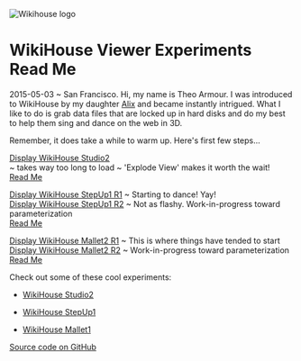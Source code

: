 ![Wikihouse logo]( http://avatars3.githubusercontent.com/u/4091108?v=3&s=300 )

WikiHouse Viewer Experiments Read Me
===

<span style=display:none; >[View as web page]( http://wikihouse.github.io/viewer-experiments/index.html "view the files as apps." ) </span>  

2015-05-03 ~ San Francisco. Hi, my name is Theo Armour. I was introduced to WikiHouse by my daughter [Alix]( http://nimblescooters.com/about-us/ ) and became instantly intrigued.
What I like to do is grab data files that are locked up in hard disks and do my best to help them sing and dance on the web in 3D.

Remember, it does take a while to warm up. Here's first few steps... 

[Display WikiHouse Studio2]( http://wikihouse.github.io/viewer-experiments/display-wikihouse-studio2/latest/index.html )   
~ takes way too long to load ~ 'Explode View' makes it worth the wait!  
[Read Me]( http://wikihouse.github.io/viewer-experiments/index.html#display-wikihouse-studio2/readme.md# )

[Display WikiHouse StepUp1 R1]( http://wikihouse.github.io/viewer-experiments/display-wikihouse-stepup1/latest/index.html ) 
~ Starting to dance! Yay!  
[Display WikiHouse StepUp1 R2]( http://wikihouse.github.io/viewer-experiments/display-wikihouse-stepup1/display-wikihouse-stepup1-r3.html )
~ Not as flashy. Work-in-progress toward parameterization  
[Read Me]( http://wikihouse.github.io/viewer-experiments/index.html#display-wikihouse-stepup1/readme.md# )

[Display WikiHouse Mallet2 R1]( http://wikihouse.github.io/viewer-experiments/display-wikihouse-mallet2/latest/index.html ) 
~ This is where things have tended to start  
[Display WikiHouse Mallet2 R2]( http://wikihouse.github.io/viewer-experiments/display-wikihouse-mallet2/display-wikihouse-mallet2-r2.html )
~ Work-in-progress toward parameterization    
[Read Me]( http://wikihouse.github.io/viewer-experiments/index.html#display-wikihouse-mallet2/readme.md# )


Check out some of these cool experiments:

* [WikiHouse Studio2](http://theo-armour.github.io/theo-armour.testing/display-wikihouse-studio2/latest/index.html)

* [WikiHouse StepUp1](http://theo-armour.github.io/theo-armour.testing/display-wikihouse-stepup1/latest/index.html)

* [WikiHouse Mallet1](http://theo-armour.github.io/theo-armour.testing/display-wikihouse-mallet1/latest/index.html)

[Source code on GitHub]( https://github.com/wikihouse/viewer-experiments/tree/gh-pages )